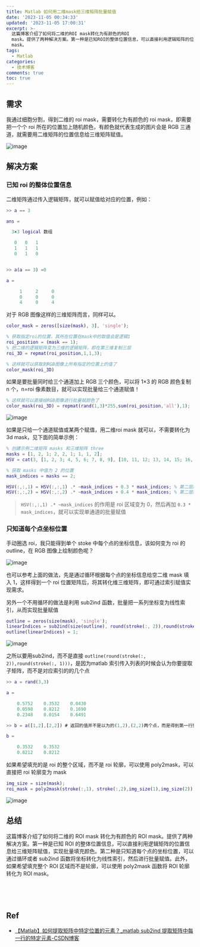 ```yaml
---
title: Matlab 如何用二维mask给三维矩阵批量赋值
date: '2023-11-05 00:34:33'
updated: '2023-11-05 17:00:31'
excerpt: >-
  这篇博客介绍了如何将二维的ROI mask转化为有颜色的ROI
  mask。提供了两种解决方案。第一种是已知ROI的整体位置信息，可以直接利用逻辑矩阵的位置信息给三维矩阵赋值，实现批量填充颜色。第二种是只知道每个点的坐标位置，可以通过循环或者sub2ind函数将坐标转化为线性索引，然后进行批量赋值。此外，如果希望填充整个ROI区域而不是轮廓，可以使用poly2mask函数将ROI轮廓转化为ROI
  mask。
tags:
  - Matlab
categories:
  - 技术博客
comments: true
toc: true
---
```




## 需求

我通过细胞分割，得到二维的 roi mask，需要转化为有颜色的 roi mask，即需要把一个个 roi 所在的位置加上随机颜色，有颜色就代表生成的图片会是 RGB 三通道，就需要用二维矩阵的位置信息给三维矩阵赋值。

​​![image](https://raw.githubusercontent.com/Achuan-2/PicBed/pic/assets/202311051152061.png)​​

## 解决方案

### 已知 roi 的整体位置信息

二维矩阵通过传入逻辑矩阵，就可以赋值给对应的位置，例如：

```matlab
>> a == 3

ans =

  3×3 logical 数组

   0   0   1
   1   1   1
   0   1   0


>> a(a == 3) =0

a =

     1     2     0
     0     0     0
     4     0     4

```

对于 RGB 图像这样的三维矩阵而言，同样可以。

```matlab
color_mask = zeros([size(mask), 3], 'single');

% 获取指定roi的位置，其所在位置在mask中的取值会是逻辑1
roi_position = (mask == 1);
% 把二维的逻辑矩阵变为三维的逻辑矩阵，即在第三维复制三层
roi_3D = repmat(roi_position,1,1,3);

% 这样就可以获取到RGB图像上所有指定的位置上的值了
color_mask(roi_3D)
```

如果是要批量同时给三个通道加上 RGB 三个颜色，可以将 1×3 的 RGB 颜色复制 n 个，n=roi 像素数目，就可以实现批量给三个通道赋值！

```matlab
% 这样就可以直接给RGB图像进行批量赋颜色了
color_mask(roi_3D) = repmat(rand(1,3)*255,sum(roi_position,'all'),1); 
```

​![image](https://raw.githubusercontent.com/Achuan-2/PicBed/pic/assets/202311050245716.png "给空RGB的指定roi区域涂上随机颜色")​

如果是只给一个通道赋值或某两个赋值，用二维roi mask 就可以，不需要转化为 3d mask，见下面的简单示例：

```matlab
% 创建示例二维矩阵 masks 和三维矩阵 three
masks = [1, 2, 1; 2, 2, 1; 1, 1, 2];
HSV = cat(3, [1, 2, 3; 4, 5, 6; 7, 8, 9], [10, 11, 12; 13, 14, 15; 16, 17, 18], [19, 20, 21; 22, 23, 24; 25, 26, 27]);

% 获取 masks 中值为 2 的位置
mask_indices = masks == 2;

HSV(:,:,1) = HSV(:,:,1) .* ~mask_indices + 0.3 * mask_indices; % 第二层赋值为0.3
HSV(:,:,2) = HSV(:,:,2) .* ~mask_indices + 0.4 * mask_indices; % 第二层赋值为0.4
```

> ​`HSV(:,:,1) .* ~mask_indices` ​的作用是 roi 区域变为 0，然后再加 `0.3 * mask_indices`​，就可以实现单通道的批量赋值

### 只知道每个点坐标位置

手动圈选 roi，我只能得到单个 stoke 中每个点的坐标信息，该如何变为 roi 的 outline，在 RGB 图像上绘制颜色呢？

​​![image](https://raw.githubusercontent.com/Achuan-2/PicBed/pic/assets/202311050242439.png "手动圈选的ROI只有每个点的坐标信息")​​

也可以参考上面的做法，先是通过循环根据每个点的坐标信息给空二维 mask 填入 1，这样得到一个 roi 位置矩阵后，将其转化维三维矩阵，即可通过索引赋值实现需求。

另外一个不用循环的做法是利用 sub2ind 函数，批量把一系列坐标变为线性索引，从而实现批量赋值

```matlab
outline = zeros(size(mask), 'single');
linearIndices = sub2ind(size(outline), round(stroke(:, 2)),round(stroke(:, 1)));
outline(linearIndices) = 1;
```

​​![image](https://raw.githubusercontent.com/Achuan-2/PicBed/pic/assets/202311050139194.png "使用sub2ind可以把坐标批量变为线性索引，从而实现批量赋值")

之所以要用sub2ind，而不是直接 `outline(round(stroke(:, 2)),round(stroke(:, 1)))`​，是因为matlab 索引传入列表的时候会认为你要提取子矩阵，而不是对应索引的的几个点

```matlab
>> a = rand(3,3)

a =

    0.5752    0.3532    0.0430
    0.0598    0.8212    0.1690
    0.2348    0.0154    0.6491

>> b = a([1,2],[2,2]) # 返回的值并不是以为的(1,2),(2,2)两个点，而是得到第一行到第二行的第二列，由于y输入了两个2，得到两次第二列的值，返回四个点

b =

    0.3532    0.3532
    0.8212    0.8212
```

如果希望填充的是 roi 的整个区域，而不是 roi 轮廓，可以使用 poly2mask，可以直接把 roi 轮廓变为 mask

```matlab
img_size = size(mask);
roi_mask = poly2mask(stroke(:,1), stroke(:,2),img_size(1),img_size(2));
```

​![image](https://raw.githubusercontent.com/Achuan-2/PicBed/pic/assets/202311050113082.png "poly2mask，可以直接把roi轮廓变为roi")​

## 总结

这篇博客介绍了如何将二维的 ROI mask 转化为有颜色的 ROI mask。提供了两种解决方案。第一种是已知 ROI 的整体位置信息，可以直接利用逻辑矩阵的位置信息给三维矩阵赋值，实现批量填充颜色。第二种是只知道每个点的坐标位置，可以通过循环或者 sub2ind 函数将坐标转化为线性索引，然后进行批量赋值。此外，如果希望填充整个 ROI 区域而不是轮廓，可以使用 poly2mask 函数将 ROI 轮廓转化为 ROI mask。

‍

‍

## Ref

* [【Matlab】如何提取矩阵中特定位置的元素？_matlab sub2ind 提取矩阵中每一行的特定元素-CSDN博客](https://blog.csdn.net/YaoYee_21/article/details/110248515)

‍

‍

‍
